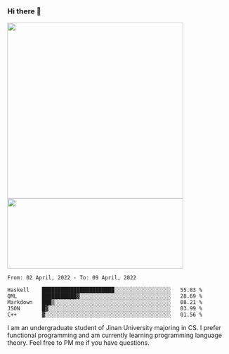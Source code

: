 ### Hi there 👋

<!--
**pe200012/pe200012** is a ✨ _special_ ✨ repository because its `README.md` (this file) appears on your GitHub profile.

Here are some ideas to get you started:

- 🔭 I’m currently working on ...
- 🌱 I’m currently learning ...
- 👯 I’m looking to collaborate on ...
- 🤔 I’m looking for help with ...
- 💬 Ask me about ...
- 📫 How to reach me: ...
- 😄 Pronouns: ...
- ⚡ Fun fact: ...
-->
<p>
    <img width="400em" src="https://github-readme-stats.vercel.app/api?username=pe200012&show_icons=true&icon_color=f44336&title_color=757de8">
    <img width="400em" height="159em" src="https://github-readme-stats.vercel.app/api/top-langs/?username=pe200012&hide=html,cmake,css&title_color=757de8&layout=compact">
</p>

<!--START_SECTION:waka-->
```text
From: 02 April, 2022 - To: 09 April, 2022

Haskell    ███████████████████████░░░░░░░░░░░░░░░░░░   55.83 % 
QML        ███████████▓░░░░░░░░░░░░░░░░░░░░░░░░░░░░░   28.69 % 
Markdown   ███▒░░░░░░░░░░░░░░░░░░░░░░░░░░░░░░░░░░░░░   08.21 % 
JSON       █▓░░░░░░░░░░░░░░░░░░░░░░░░░░░░░░░░░░░░░░░   03.99 % 
C++        ▓░░░░░░░░░░░░░░░░░░░░░░░░░░░░░░░░░░░░░░░░   01.56 % 
```
<!--END_SECTION:waka-->

I am an undergraduate student of Jinan University majoring in CS. I prefer functional programming and am currently learning programming language theory. Feel free to PM me if you have questions.
